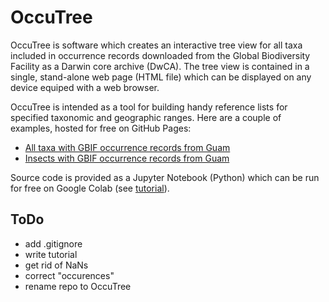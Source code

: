 # OccuTree

OccuTree is software which creates an interactive tree view for all taxa included in occurrence records downloaded from the Global Biodiversity Facility as a Darwin core archive (DwCA). The tree view is contained in a single, stand-alone web page (HTML file) which can be displayed on any device equiped with a web browser.  

OccuTree is intended as a tool for building handy reference lists for specified taxonomic and geographic ranges. Here are a couple of examples, hosted for free on GitHub Pages:
* [All taxa with GBIF occurrence records from Guam](https://aubreymoore.github.io/Guam-insect-list/gbif-occurences-Guam.html)
* [Insects with GBIF occurrence records from Guam](https://aubreymoore.github.io/Guam-insect-list/gbif-occurences-Guam-Insecta.html)

Source code is provided as a Jupyter Notebook (Python) which can be run for free on Google Colab (see [tutorial](tutorial.md)).

## ToDo
* add .gitignore
* write tutorial
* get rid of NaNs
* correct "occurences"
* rename repo to OccuTree
